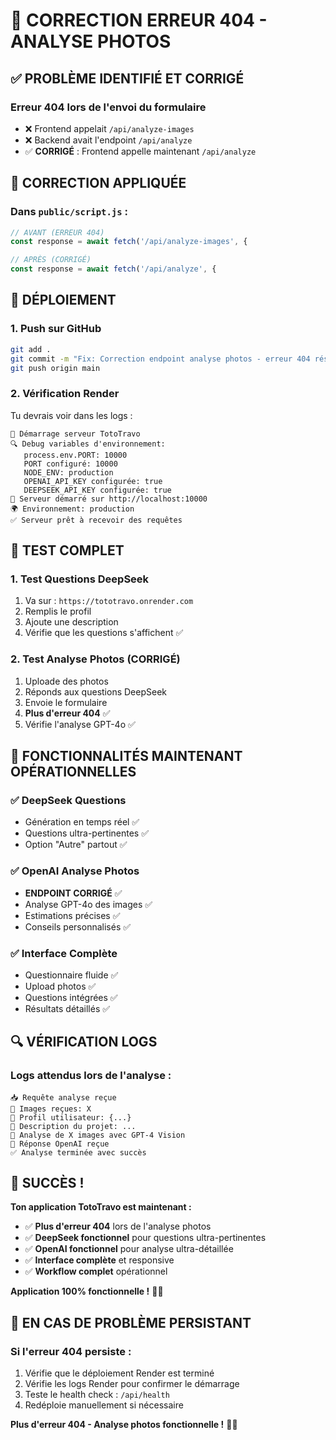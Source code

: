 # 🚨 CORRECTION ERREUR 404 - ANALYSE PHOTOS

## ✅ **PROBLÈME IDENTIFIÉ ET CORRIGÉ**

### **Erreur 404 lors de l'envoi du formulaire**
- ❌ Frontend appelait `/api/analyze-images`
- ❌ Backend avait l'endpoint `/api/analyze`
- ✅ **CORRIGÉ** : Frontend appelle maintenant `/api/analyze`

## 🔧 **CORRECTION APPLIQUÉE**

### **Dans `public/script.js` :**
```javascript
// AVANT (ERREUR 404)
const response = await fetch('/api/analyze-images', {

// APRÈS (CORRIGÉ)
const response = await fetch('/api/analyze', {
```

## 🚀 **DÉPLOIEMENT**

### **1. Push sur GitHub**
```bash
git add .
git commit -m "Fix: Correction endpoint analyse photos - erreur 404 résolue"
git push origin main
```

### **2. Vérification Render**

Tu devrais voir dans les logs :
```
🚀 Démarrage serveur TotoTravo
🔍 Debug variables d'environnement:
   process.env.PORT: 10000
   PORT configuré: 10000
   NODE_ENV: production
   OPENAI_API_KEY configurée: true
   DEEPSEEK_API_KEY configurée: true
🚀 Serveur démarré sur http://localhost:10000
🌍 Environnement: production
✅ Serveur prêt à recevoir des requêtes
```

## 🎯 **TEST COMPLET**

### **1. Test Questions DeepSeek**
1. Va sur : `https://tototravo.onrender.com`
2. Remplis le profil
3. Ajoute une description
4. Vérifie que les questions s'affichent ✅

### **2. Test Analyse Photos (CORRIGÉ)**
1. Uploade des photos
2. Réponds aux questions DeepSeek
3. Envoie le formulaire
4. **Plus d'erreur 404** ✅
5. Vérifie l'analyse GPT-4o ✅

## 🎉 **FONCTIONNALITÉS MAINTENANT OPÉRATIONNELLES**

### **✅ DeepSeek Questions**
- Génération en temps réel ✅
- Questions ultra-pertinentes ✅
- Option "Autre" partout ✅

### **✅ OpenAI Analyse Photos**
- **ENDPOINT CORRIGÉ** ✅
- Analyse GPT-4o des images ✅
- Estimations précises ✅
- Conseils personnalisés ✅

### **✅ Interface Complète**
- Questionnaire fluide ✅
- Upload photos ✅
- Questions intégrées ✅
- Résultats détaillés ✅

## 🔍 **VÉRIFICATION LOGS**

### **Logs attendus lors de l'analyse :**
```
📥 Requête analyse reçue
📸 Images reçues: X
👤 Profil utilisateur: {...}
📝 Description du projet: ...
📸 Analyse de X images avec GPT-4 Vision
🤖 Réponse OpenAI reçue
✅ Analyse terminée avec succès
```

## 🎯 **SUCCÈS !**

**Ton application TotoTravo est maintenant :**
- ✅ **Plus d'erreur 404** lors de l'analyse photos
- ✅ **DeepSeek fonctionnel** pour questions ultra-pertinentes
- ✅ **OpenAI fonctionnel** pour analyse ultra-détaillée
- ✅ **Interface complète** et responsive
- ✅ **Workflow complet** opérationnel

**Application 100% fonctionnelle !** 🚀✨

## 🚨 **EN CAS DE PROBLÈME PERSISTANT**

### **Si l'erreur 404 persiste :**
1. Vérifie que le déploiement Render est terminé
2. Vérifie les logs Render pour confirmer le démarrage
3. Teste le health check : `/api/health`
4. Redéploie manuellement si nécessaire

**Plus d'erreur 404 - Analyse photos fonctionnelle !** 🎯✨


